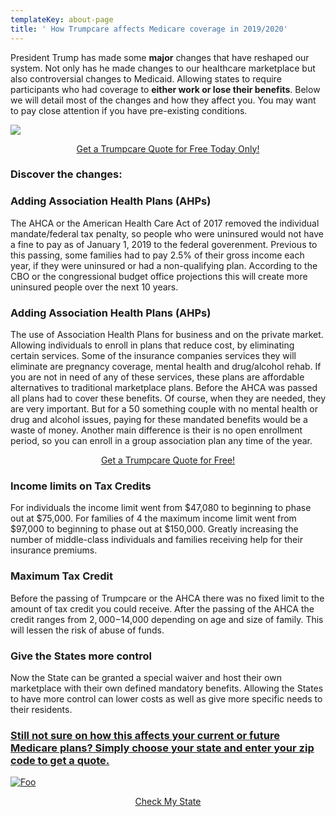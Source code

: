 ```yaml
---
templateKey: about-page
title: ' How Trumpcare affects Medicare coverage in 2019/2020'
---
```

President Trump has made some **major** changes that have reshaped our system. Not only has he made changes to our healthcare marketplace but also controversial changes to Medicaid. Allowing states to require participants who had coverage to **either work or lose their benefits**. Below we will detail most of the changes and how they affect you. You may want to pay close attention if you have pre-existing conditions.

![](/img/screen-shot-2019-08-06-at-3.47.21-pm.png)

<div class="call-to-action">
<center>
	<a href="https://mango.trkpre.com/click/2bqXmLsYxz" class="btn">
			Get a Trumpcare Quote for Free Today Only!
	</a>
</center>
</div>

### Discover the changes:

### Adding Association Health Plans (AHPs)

The AHCA or the American Health Care Act of 2017 removed the individual mandate/federal tax penalty, so people who were uninsured would not have a fine to pay as of January 1, 2019 to the federal goverenment. Previous to this passing, some families had to pay 2.5% of their gross income each year, if they were uninsured or had a non-qualifying plan. According to the CBO or the congressional budget office projections this will create more uninsured people over the next 10 years.

### Adding Association Health Plans (AHPs)

The use of Association Health Plans for business and on the private market. Allowing individuals to enroll in plans that reduce cost, by eliminating certain services. Some of the insurance companies services they will eliminate are pregnancy coverage, mental health and drug/alcohol rehab. If you are not in need of any of these services, these plans are affordable alternatives to traditional marketplace plans. Before the AHCA was passed all plans had to cover these benefits. Of course, when they are needed, they are very important. But for a 50 something couple with no mental health or drug and alcohol issues, paying for these mandated benefits would be a waste of money. Another main difference is their is no open enrollment period, so you can enroll in a group association plan any time of the year.

<div class="call-to-action">
<center>
	<a href="https://mango.trkpre.com/click/2bqXmLsYxz" class="btn">
			Get a Trumpcare Quote for Free!
	</a>
</center>
</div>

### Income limits on Tax Credits

For individuals the income limit went from $47,080 to beginning to phase out at $75,000. For families of 4 the maximum income limit went from $97,000 to beginning to phase out at $150,000. Greatly increasing the number of middle-class individuals and families receiving help for their insurance premiums.

### Maximum Tax Credit

Before the passing of Trumpcare or the AHCA there was no fixed limit to the amount of tax credit you could receive. After the passing of the AHCA the credit ranges from $2,000-$14,000 depending on age and size of family. This will lessen the risk of abuse of funds.

### Give the States more control

Now the State can be granted a special waiver and host their own marketplace with their own defined mandatory benefits. Allowing the States to have more control can lower costs as well as give more specific needs to their residents.

### [Still not sure on how this affects your current or future Medicare plans? Simply choose your state and enter your zip code to get a quote.](www.test.com)

[![Foo](/img/us-map-colorful-sm.jpg)](https://mango.trkpre.com/click/2bqXmLsYxz)

<div class="call-to-action">
<center>
	<a href="https://mango.trkpre.com/click/2bqXmLsYxz" class="btn">
			Check My State 
	</a>
</center>
</div>
